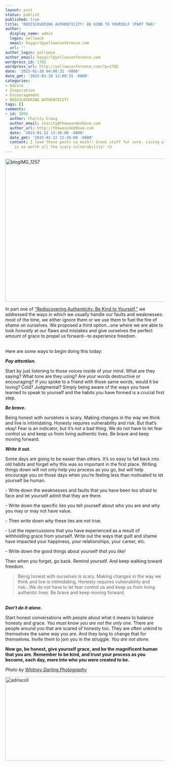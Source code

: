 ```yaml
---
layout: post
status: publish
published: true
title: 'REDISCOVERING AUTHENTICITY: BE KIND TO YOURSELF (PART TWO)'
author:
  display_name: admin
  login: yellowco
  email: heygirl@yellowconference.com
  url: ''
author_login: yellowco
author_email: heygirl@yellowconference.com
wordpress_id: 1702
wordpress_url: http://yellowconference.com/?p=1702
date: '2015-01-20 04:00:31 -0800'
date_gmt: '2015-01-20 12:00:31 -0800'
categories:
- Advice
- Inspiration
- Encouragement
- REDISCOVERING AUTHENTICITY
tags: []
comments:
- id: 3856
  author: Charity Craig
  author_email: charity@thewoundeddove.com
  author_url: http://thewoundeddove.com
  date: '2015-01-22 13:36:00 -0800'
  date_gmt: '2015-01-22 21:36:00 -0800'
  content: I love these posts so much!! Great stuff for sure. Living a authentic life
    is so worth all the scary vulnerability! <3
---
```

<p style="text-align: left;"><a href="http://yellowconference.com/wp-content/uploads/2015/01/blogIMG_1257.jpg"><img class=" size-full wp-image-1722 aligncenter" src="http://yellowconference.com/wp-content/uploads/2015/01/blogIMG_1257.jpg" alt="blogIMG_1257" width="678" height="451" /></a></p></p>
<p style="text-align: left;">In part one of <a href="http://yellowconference.com/rediscovering-authenticity-real-shortcomings/" target="_blank">&ldquo;Rediscovering Authenticity: Be Kind to Yourself,&rdquo;</a> we addressed the ways in which we usually handle our faults and weaknesses: most of the time, we either ignore them or we use them to fuel the fire of shame on ourselves. We proposed a third option&hellip;one where we are able to look <em>honestly</em> at our flaws and mistakes and give ourselves the perfect amount of grace to propel us forward--to experience freedom.</p><br />
Here are some ways to begin doing this today:</p>
<p><strong><em>Pay attention.</em></strong></p>
<p>Start by just listening to those voices inside of your mind. What are they saying? What tone are they using? Are your words destructive or encouraging? If you spoke to a friend with those same words, would it be loving? Cold? Judgmental? Simply being aware of the ways you have learned to speak to yourself and the habits you have formed is a crucial first step.</p>
<p><strong><em>Be brave.</em></strong></p>
<p>Being honest with ourselves is scary. Making changes in the way we think and live is intimidating. Honesty requires vulnerability and risk. But that&rsquo;s okay! Fear is an indicator, but it&rsquo;s not a bad thing. We do not have to let fear control us and keep us from living authentic lives. Be brave and keep moving forward.</p>
<p><strong><em>Write it out.</em></strong></p>
<p>Some days are going to be easier than others. It&rsquo;s so easy to fall back into old habits and forget why this was so important in the first place. Writing things down will not only help you process as you go, but will help encourage you on those days when you&rsquo;re feeling less than motivated to let yourself be human.</p>
<p>- Write down the weaknesses and faults that you have been too afraid to face and let yourself admit that they are there.</p>
<p>- Write down the specific lies you tell yourself about who you are and why you may or may not have value.</p>
<p>- Then write down <em>why</em> these lies are not true.</p>
<p>- List the repercussions that you have experienced as a result of withholding grace from yourself. Write out the ways that guilt and shame have impacted your happiness, your relationships, your career, etc.</p>
<p>- Write down the good things about yourself <em>that you like!</em></p>
<p>Then when you forget, go back. Remind yourself. And keep walking toward freedom.</p>
<blockquote><p>Being honest with ourselves is scary. Making changes in the way we think and live is intimidating. Honesty requires vulnerability and risk...We do not have to let fear control us and keep us from living authentic lives. Be brave and keep moving forward.</blockquote><br />
<strong><em>Don&rsquo;t do it alone.</em></strong></p>
<p>Start honest conversations with people about what it means to balance honesty and grace. <em>You must know you are not the only one</em>. There are people around you that are scared of honesty too. They are often unkind to themselves the same way you are. And they long to change that for themselves. Invite them to join you in the struggle. <em>You are not alone. </em></p>
<p><strong>Now go, be honest, give yourself grace, and be the magnificent human that you are.&nbsp;Remember to be kind, and trust your process as you become, each day, more into who you were created to be.</strong></p>
<p><em>Photo by <a href="http://whitneydarling.com/" target="_blank">Whitney Darling Photography</a></em></p>
<p><a href="http://www.ritesofasylum.com/" target="_blank"><img class=" size-full wp-image-1700 aligncenter" src="http://yellowconference.com/wp-content/uploads/2015/01/adriscoll1.jpg" alt="adriscoll" width="700" height="264" /></a></p>
<p>&nbsp;</p>
